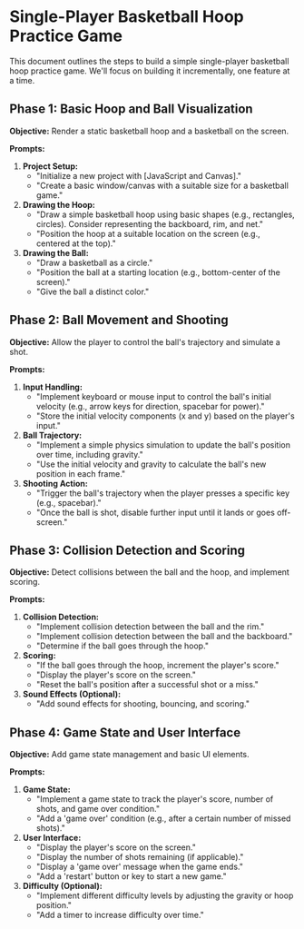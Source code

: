 # Single-Player Basketball Hoop Practice Game

This document outlines the steps to build a simple single-player basketball hoop practice game. We'll focus on building it incrementally, one feature at a time.

## Phase 1: Basic Hoop and Ball Visualization

**Objective:** Render a static basketball hoop and a basketball on the screen.

**Prompts:**

1.  **Project Setup:**
    * "Initialize a new project with [JavaScript and Canvas]."
    * "Create a basic window/canvas with a suitable size for a basketball game."
2.  **Drawing the Hoop:**
    * "Draw a simple basketball hoop using basic shapes (e.g., rectangles, circles). Consider representing the backboard, rim, and net."
    * "Position the hoop at a suitable location on the screen (e.g., centered at the top)."
3.  **Drawing the Ball:**
    * "Draw a basketball as a circle."
    * "Position the ball at a starting location (e.g., bottom-center of the screen)."
    * "Give the ball a distinct color."

## Phase 2: Ball Movement and Shooting

**Objective:** Allow the player to control the ball's trajectory and simulate a shot.

**Prompts:**

1.  **Input Handling:**
    * "Implement keyboard or mouse input to control the ball's initial velocity (e.g., arrow keys for direction, spacebar for power)."
    * "Store the initial velocity components (x and y) based on the player's input."
2.  **Ball Trajectory:**
    * "Implement a simple physics simulation to update the ball's position over time, including gravity."
    * "Use the initial velocity and gravity to calculate the ball's new position in each frame."
3.  **Shooting Action:**
    * "Trigger the ball's trajectory when the player presses a specific key (e.g., spacebar)."
    * "Once the ball is shot, disable further input until it lands or goes off-screen."

## Phase 3: Collision Detection and Scoring

**Objective:** Detect collisions between the ball and the hoop, and implement scoring.

**Prompts:**

1.  **Collision Detection:**
    * "Implement collision detection between the ball and the rim."
    * "Implement collision detection between the ball and the backboard."
    * "Determine if the ball goes through the hoop."
2.  **Scoring:**
    * "If the ball goes through the hoop, increment the player's score."
    * "Display the player's score on the screen."
    * "Reset the ball's position after a successful shot or a miss."
3.  **Sound Effects (Optional):**
    * "Add sound effects for shooting, bouncing, and scoring."

## Phase 4: Game State and User Interface

**Objective:** Add game state management and basic UI elements.

**Prompts:**

1.  **Game State:**
    * "Implement a game state to track the player's score, number of shots, and game over condition."
    * "Add a 'game over' condition (e.g., after a certain number of missed shots)."
2.  **User Interface:**
    * "Display the player's score on the screen."
    * "Display the number of shots remaining (if applicable)."
    * "Display a 'game over' message when the game ends."
    * "Add a 'restart' button or key to start a new game."
3.  **Difficulty (Optional):**
    * "Implement different difficulty levels by adjusting the gravity or hoop position."
    * "Add a timer to increase difficulty over time."
